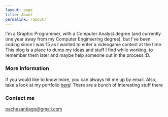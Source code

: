 ```yaml
---
layout: page
title: About
permalink: /about/
---
```


I'm a Graphic Programmer, with a Computer Analyst degree (and currently one year away from my Computer Engineering degree), but I've been coding since I was 15 as I wanted to enter a videogame contest at the time.
This blog is a place to dump my ideas and stuff I find while working, to remember them later and maybe help someone out in the process :D.


### More Information
If you would like to know more, you can always hit me up by email. Also, take a look at my portfolio [here](www.santiagopportfolio.xyz)! There are a bunch of interesting stuff there

### Contact me

[pachesantiago@gmail.com](mailto:pachesantiago@gmail.com)